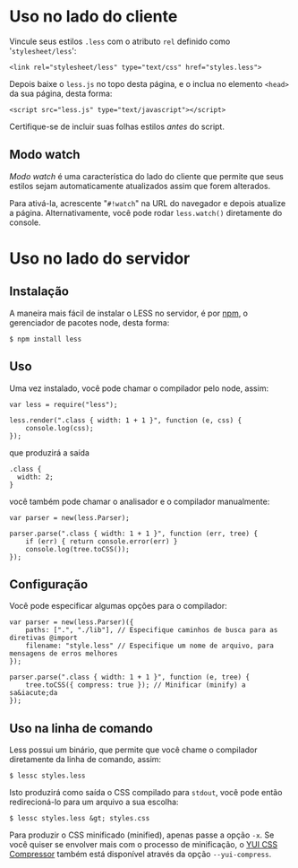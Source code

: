 Uso no lado do cliente
=================

Vincule seus estilos `.less` com o atributo `rel` definido como '`stylesheet/less`':

    <link rel="stylesheet/less" type="text/css" href="styles.less">

Depois baixe o `less.js` no topo desta p&aacute;gina, e o inclua no elemento `<head>` da sua p&aacute;gina, desta forma:

    <script src="less.js" type="text/javascript"></script>

Certifique-se de incluir suas folhas estilos *antes* do script.

Modo watch
----------

*Modo watch* &eacute; uma caracter&iacute;stica do lado do cliente que permite que seus estilos sejam automaticamente atualizados assim que forem alterados.

Para ativ&aacute;-la, acrescente "`#!watch`" na URL do navegador e depois atualize a p&aacute;gina. Alternativamente, voc&ecirc; pode rodar `less.watch()` diretamente do console.

Uso no lado do servidor
=================

Instala&ccedil;&atilde;o
------------

A maneira mais f&aacute;cil de instalar o LESS no servidor, &eacute; por [npm](http://github.com/isaacs/npm), o gerenciador de pacotes node, desta forma:

    $ npm install less

Uso
---

Uma vez instalado, voc&ecirc; pode chamar o compilador pelo node, assim:

    var less = require("less");
    
    less.render(".class { width: 1 + 1 }", function (e, css) {
        console.log(css);
    });

que produzir&aacute; a sa&iacute;da

    .class {
      width: 2;
    }

voc&ecirc; tamb&eacute;m pode chamar o analisador e o compilador manualmente:

    var parser = new(less.Parser);

    parser.parse(".class { width: 1 + 1 }", function (err, tree) {
        if (err) { return console.error(err) }
        console.log(tree.toCSS());
    });

Configura&ccedil;&atilde;o
-------------

Voc&ecirc; pode especificar algumas op&ccedil;&otilde;es para o compilador:

    var parser = new(less.Parser)({
        paths: [".", "./lib"], // Especifique caminhos de busca para as diretivas @import
        filename: "style.less" // Especifique um nome de arquivo, para mensagens de erros melhores
    });

    parser.parse(".class { width: 1 + 1 }", function (e, tree) {
        tree.toCSS({ compress: true }); // Minificar (minify) a sa&iacute;da
    });

Uso na linha de comando
------------------

Less possui um bin&aacute;rio, que permite que voc&ecirc; chame o compilador diretamente da linha de comando, assim:

    $ lessc styles.less

Isto produzir&aacute; como sa&iacute;da o CSS compilado para `stdout`, voc&ecirc; pode ent&atilde;o redirecion&aacute;-lo para um arquivo a sua escolha:

    $ lessc styles.less &gt; styles.css

Para produzir o CSS minificado (minified), apenas passe a op&ccedil;&atilde;o `-x`. Se voc&ecirc; quiser se envolver mais com o processo de minifica&ccedil;&atilde;o,
o [YUI CSS Compressor](http://developer.yahoo.com/yui/compressor/css.html) tamb&eacute;m est&aacute; dispon&iacute;vel atrav&eacute;s da op&ccedil;&atilde;o `--yui-compress`.

